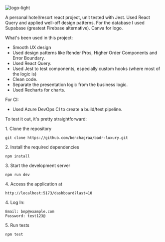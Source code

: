 ![logo-light](https://github.com/user-attachments/assets/086e392d-2176-4981-81d1-629a4c4958e9)

A personal hotel/resort react project, unit tested with Jest. 
Used React Query and applied well-off design patterns. 
For the database I used Supabase (greatest Firebase alternative). 
Canva for logo.

What's been used in this project:

- Smooth UX design
- Used design patterns like Render Pros, Higher Order Components and Error Boundary.
- Used React Query.
- Used Jest to test components, especially custom hooks (where most of the logic is)
- Clean code.
- Separate the presentation logic from the business logic.
- Used Recharts for charts.

For CI:
  - Used Azure DevOps CI to create a build/test pipeline.

To test it out, it's pretty straightforward:

<p>1. Clone the repository</p>

```
git clone https://github.com/benchagraa/badr-luxury.git
```

<p>2. Install the required dependencies </p>

```
npm install
```

<p>3. Start the development server</p>

```
npm run dev
```

<p>4. Access the application at</p>

```
http://localhost:5173/dashboard?last=10
```
<p>4. Log In: </p>

```
Email: bnp@example.com
Password: test123@
```

<p>5. Run tests </p>

```
npm test
```
